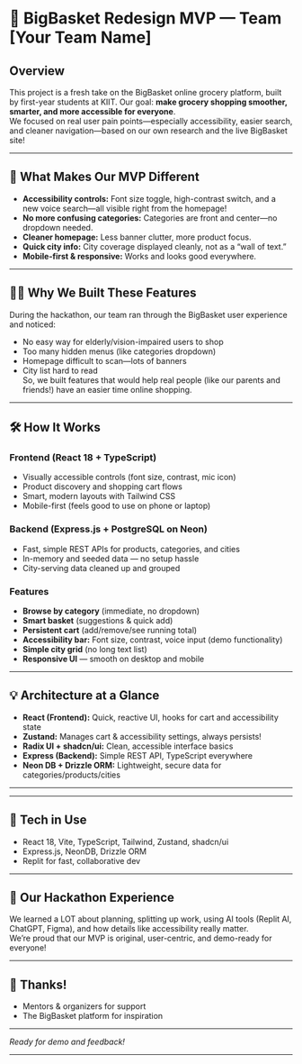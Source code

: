# 🍏 BigBasket Redesign MVP — Team [Your Team Name]

## Overview
This project is a fresh take on the BigBasket online grocery platform, built by first-year students at KIIT. Our goal: **make grocery shopping smoother, smarter, and more accessible for everyone**.  
We focused on real user pain points—especially accessibility, easier search, and cleaner navigation—based on our own research and the live BigBasket site!

---

## 🚀 What Makes Our MVP Different
- **Accessibility controls:** Font size toggle, high-contrast switch, and a new voice search—all visible right from the homepage!
- **No more confusing categories:** Categories are front and center—no dropdown needed.
- **Cleaner homepage:** Less banner clutter, more product focus.
- **Quick city info:** City coverage displayed cleanly, not as a “wall of text.”
- **Mobile-first & responsive:** Works and looks good everywhere.

---

## 🧑‍🏫 Why We Built These Features
During the hackathon, our team ran through the BigBasket user experience and noticed:
- No easy way for elderly/vision-impaired users to shop
- Too many hidden menus (like categories dropdown)
- Homepage difficult to scan—lots of banners
- City list hard to read  
So, we built features that would help real people (like our parents and friends!) have an easier time online shopping.

---

## 🛠️ How It Works

### Frontend (React 18 + TypeScript)
- Visually accessible controls (font size, contrast, mic icon)
- Product discovery and shopping cart flows
- Smart, modern layouts with Tailwind CSS
- Mobile-first (feels good to use on phone or laptop)

### Backend (Express.js + PostgreSQL on Neon)
- Fast, simple REST APIs for products, categories, and cities
- In-memory and seeded data — no setup hassle
- City-serving data cleaned up and grouped

### Features
- **Browse by category** (immediate, no dropdown)
- **Smart basket** (suggestions & quick add)
- **Persistent cart** (add/remove/see running total)
- **Accessibility bar:** Font size, contrast, voice input (demo functionality)
- **Simple city grid** (no long text list)
- **Responsive UI** — smooth on desktop and mobile

---

## 💡 Architecture at a Glance

- **React (Frontend):** Quick, reactive UI, hooks for cart and accessibility state
- **Zustand:** Manages cart & accessibility settings, always persists!
- **Radix UI + shadcn/ui:** Clean, accessible interface basics
- **Express (Backend):** Simple REST API, TypeScript everywhere
- **Neon DB + Drizzle ORM:** Lightweight, secure data for categories/products/cities

---

---

## 🌟 Tech in Use
- React 18, Vite, TypeScript, Tailwind, Zustand, shadcn/ui  
- Express.js, NeonDB, Drizzle ORM  
- Replit for fast, collaborative dev

---

## 📢 Our Hackathon Experience
We learned a LOT about planning, splitting up work, using AI tools (Replit AI, ChatGPT, Figma), and how details like accessibility really matter.  
We’re proud that our MVP is original, user-centric, and demo-ready for everyone!

---

## 🤝 Thanks!
- Mentors & organizers for support
- The BigBasket platform for inspiration

---  
_Ready for demo and feedback!_

---
